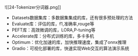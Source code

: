 ![[24-Tokenizer分词器.png]]
- Datasets数据集库：多数据集集成的库，还有很多预处理的方法
- Evaluate库：评估的库，f1,准确率,rouge等
- PEFT库：高效微调的库，LORA,P-tuning等
- Accelerate库：分布式训练的库，多卡多机
- Optimum：优化加速的库，加快推理速度，集成了onnx推理
- Gradio：可视化部署的库，快速实现Web交互的算法演示系统
